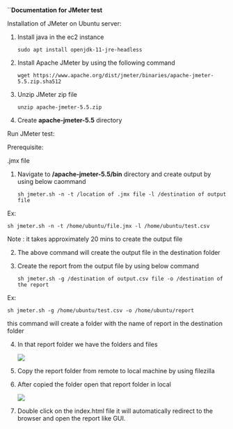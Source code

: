 ﻿``**Documentation for JMeter test**

Installation of JMeter on Ubuntu server:


1. Install java in the ec2 instance

    `sudo apt install openjdk-11-jre-headless`
2. Install Apache JMeter by using the following command

    `wget https://www.apache.org/dist/jmeter/binaries/apache-jmeter-5.5.zip.sha512`
3. Unzip JMeter zip file

    `unzip apache-jmeter-5.5.zip`


4. Create  **apache-jmeter-5.5** directory

Run JMeter test:

Prerequisite:

.jmx file

1. Navigate to **/apache-jmeter-5.5/bin** directory and create output by using below caommand

    `sh jmeter.sh -n -t /location of .jmx file -l /destination of output file`

Ex:

`sh jmeter.sh -n -t /home/ubuntu/file.jmx -l /home/ubuntu/test.csv`

Note : it takes approximately 20 mins to create the output file

2. The above command will create the output file in the destination folder
  
3.  Create the report from the output file by using below command 

     `sh jmeter.sh -g /destination of output.csv file -o /destination of the report`

Ex: 

`sh jmeter.sh -g /home/ubuntu/test.csv -o /home/ubuntu/report`

this command will create a folder with the name of report in the destination folder

4. In that report folder we have the folders and files

    ![](Aspose.Words.e8408beb-1c36-4897-ab66-dfeb907ca75a.001.png)

5. Copy the report folder from remote to local machine by using filezilla

6. After copied the folder open that report folder in local

    ![](Aspose.Words.e8408beb-1c36-4897-ab66-dfeb907ca75a.002.png)

7. Double click on the index.html file it will automatically redirect to the browser and open the report like GUI.

